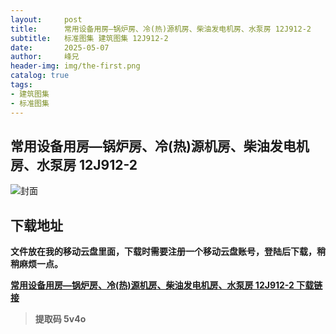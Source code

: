 ```yaml
---
layout:     post
title:      常用设备用房—锅炉房、冷(热)源机房、柴油发电机房、水泵房 12J912-2
subtitle:   标准图集 建筑图集 12J912-2
date:       2025-05-07
author:     峰兄
header-img: img/the-first.png
catalog: true
tags:
- 建筑图集
- 标准图集
---
```

## 常用设备用房—锅炉房、冷(热)源机房、柴油发电机房、水泵房 12J912-2
![封面](https://pic1.imgdb.cn/item/681b284458cb8da5c8e2d3d5.jpg)

## 下载地址 ##
**文件放在我的移动云盘里面，下载时需要注册一个移动云盘账号，登陆后下载，稍稍麻烦一点。**  
  
[**常用设备用房—锅炉房、冷(热)源机房、柴油发电机房、水泵房 12J912-2 下载链接**](https://caiyun.139.com/m/i?2nc6oEtmaMupd)

> **提取码 5v4o**

